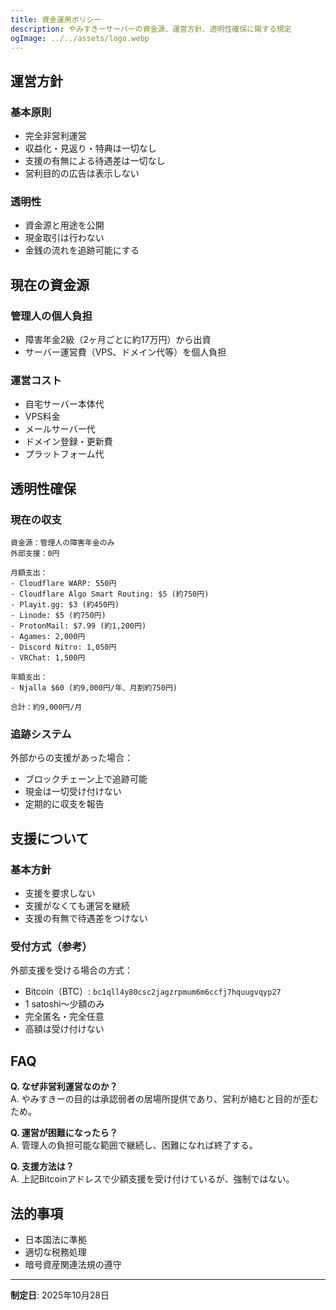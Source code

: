 ```yaml
---
title: 資金運用ポリシー
description: やみすきーサーバーの資金源、運営方針、透明性確保に関する規定
ogImage: ../../assets/logo.webp
---
```


## 運営方針

### 基本原則
- 完全非営利運営
- 収益化・見返り・特典は一切なし
- 支援の有無による待遇差は一切なし
- 営利目的の広告は表示しない

### 透明性
- 資金源と用途を公開
- 現金取引は行わない
- 金銭の流れを追跡可能にする

## 現在の資金源

### 管理人の個人負担
- 障害年金2級（2ヶ月ごとに約17万円）から出資
- サーバー運営費（VPS、ドメイン代等）を個人負担

### 運営コスト
- 自宅サーバー本体代
- VPS料金
- メールサーバー代
- ドメイン登録・更新費
- プラットフォーム代

## 透明性確保

### 現在の収支
```
資金源：管理人の障害年金のみ
外部支援：0円

月額支出：
- Cloudflare WARP: 550円
- Cloudflare Algo Smart Routing: $5 (約750円)
- Playit.gg: $3 (約450円)
- Linode: $5 (約750円)
- ProtonMail: $7.99 (約1,200円)
- Agames: 2,000円
- Discord Nitro: 1,050円
- VRChat: 1,500円

年額支出：
- Njalla $60 (約9,000円/年、月割約750円)

合計：約9,000円/月
```

### 追跡システム
外部からの支援があった場合：
- ブロックチェーン上で追跡可能
- 現金は一切受け付けない
- 定期的に収支を報告

## 支援について

### 基本方針
- 支援を要求しない
- 支援がなくても運営を継続
- 支援の有無で待遇差をつけない

### 受付方式（参考）
外部支援を受ける場合の方式：
- Bitcoin（BTC）: `bc1qll4y80csc2jagzrpmum6m6ccfj7hquugvqyp27`
- 1 satoshi～少額のみ
- 完全匿名・完全任意
- 高額は受け付けない

## FAQ

**Q. なぜ非営利運営なのか？**  
A. やみすきーの目的は承認弱者の居場所提供であり、営利が絡むと目的が歪むため。

**Q. 運営が困難になったら？**  
A. 管理人の負担可能な範囲で継続し、困難になれば終了する。

**Q. 支援方法は？**  
A. 上記Bitcoinアドレスで少額支援を受け付けているが、強制ではない。

## 法的事項

- 日本国法に準拠
- 適切な税務処理
- 暗号資産関連法規の遵守

---

**制定日**: 2025年10月28日